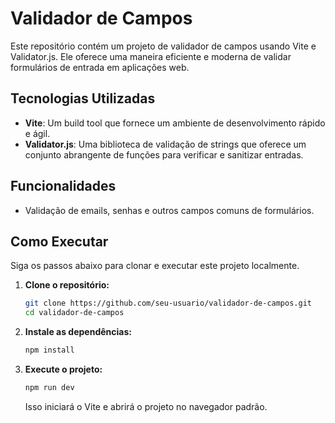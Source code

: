 # Validador de Campos

Este repositório contém um projeto de validador de campos usando Vite e Validator.js. Ele oferece uma maneira eficiente e moderna de validar formulários de entrada em aplicações web.

## Tecnologias Utilizadas

- **Vite**: Um build tool que fornece um ambiente de desenvolvimento rápido e ágil.
- **Validator.js**: Uma biblioteca de validação de strings que oferece um conjunto abrangente de funções para verificar e sanitizar entradas.

## Funcionalidades

- Validação de emails, senhas e outros campos comuns de formulários.

## Como Executar

Siga os passos abaixo para clonar e executar este projeto localmente.

1. **Clone o repositório:**

    ```sh
    git clone https://github.com/seu-usuario/validador-de-campos.git
    cd validador-de-campos
    ```

2. **Instale as dependências:**

    ```sh
    npm install
    ```

3. **Execute o projeto:**

    ```sh
    npm run dev
    ```

    Isso iniciará o Vite e abrirá o projeto no navegador padrão.
